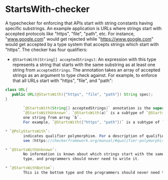 # StartsWith-checker
A typechecker for enforcing that APIs start with string constants having specific substrings. An example application
is URLs where strings start with accepted protocols like "https", "file", "path", etc.
For instance, "www.google.com" would get rejected while "https://www.google.com" would get accepted by a type system
that accepts strings which start with "https".
The checker has four qualifiers:
* `@StartsWith(String[] acceptedStrings)`:
        An expression with this type represents a string that starts with the same substring as at least one string from
        `acceptedStrings`. The annotation takes an array of accepted strings as an argument to type check against.
        For example, to enforce that all URLs start with "https", "file", and "path":
        
```java
class URL{
   public URL(@StartsWith({"https", "file", "path"}) String spec);
}
        
        `@StartsWith(String[] acceptedStrings)` annotation is the super type of `@StartsWithBottom` and the subtype of
        `@StartsWithUnknown`. `@StartsWith(a)` is a subtype of `@StartsWith(b)` if all strings in array `a` start with atleast
        one string from array `b`.
        For example, `@StartsWith({"https", "path"})` is a subtype of `@StartsWith({"h", "p"})`.

* `@PolyStartsWith`:
        indicates qualifier polymorphism. For a description of qualifier polymorphism, 
        see (https://checkerframework.org/manual/#qualifier-polymorphism).

* `@StartsWithUnknown`:
        No information is known about which strings start with the same substring as the expression. This is the top
        type, and programmers should never need to write it.

* `@StartsWithBottom`:
        This is the bottom type and the programmers should never need to write it.

